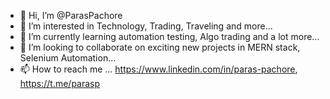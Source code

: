 - 👋 Hi, I’m @ParasPachore
- 👀 I’m interested in Technology, Trading, Traveling and more...
- 🌱 I’m currently learning automation testing, Algo trading and a lot more...
- 💞️ I’m looking to collaborate on exciting new projects in MERN stack, Selenium Automation...
- 📫 How to reach me ... https://www.linkedin.com/in/paras-pachore, https://t.me/parasp

<!---
ParasPachore/ParasPachore is a ✨ special ✨ repository because its `README.md` (this file) appears on your GitHub profile.
You can click the Preview link to take a look at your changes.
--->

